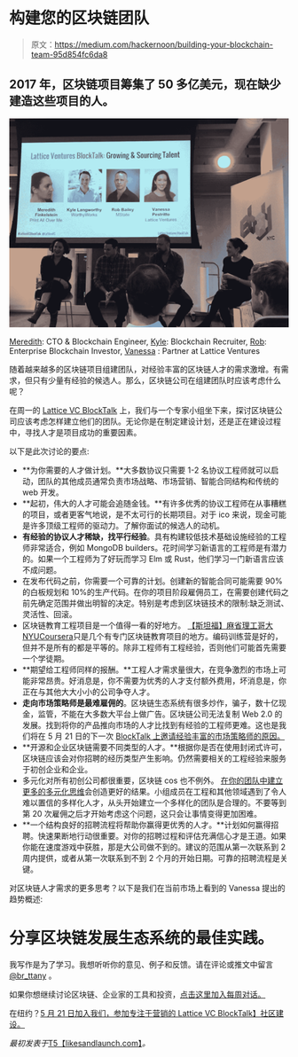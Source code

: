 # 构建您的区块链团队

> 原文：<https://medium.com/hackernoon/building-your-blockchain-team-95d854fc6da8>

## 2017 年，区块链项目筹集了 50 多亿美元，现在缺少建造这些项目的人。

![](img/ef767d441392c1651d32641eb10c9d7d.png)

[Meredith](https://t.umblr.com/redirect?z=https%3A%2F%2Fwww.linkedin.com%2Fin%2Fmsrobot0%2F&t=NTI5ZTkwMDU2ZjYzNmYxMTJmNmNlMTY0NDQ2NDUyYTdhNzIwZDhhYix6NndOYkdUdw%3D%3D&b=t%3AGKriAc9xHnfGyzOfRkHLVQ&p=http%3A%2F%2Flikesandlaunch.com%2Fpost%2F173578038166%2Fbuilding-your-blockchain-team&m=0): CTO & Blockchain Engineer, [Kyle](https://t.umblr.com/redirect?z=https%3A%2F%2Fwww.linkedin.com%2Fin%2Fkylelangworthy%2F&t=OTY0MzdiNTU1NGViN2VhOGJjZDhlOGI2Yzk3NTBhMzgwZGZmM2Y5Yix6NndOYkdUdw%3D%3D&b=t%3AGKriAc9xHnfGyzOfRkHLVQ&p=http%3A%2F%2Flikesandlaunch.com%2Fpost%2F173578038166%2Fbuilding-your-blockchain-team&m=0): Blockchain Recruiter, [Rob](https://t.umblr.com/redirect?z=https%3A%2F%2Fwww.linkedin.com%2Fin%2Frobmbailey%2F&t=OWU2NmYyMDZlOGY3MDAxNTA1ZDIwM2ViNWRlNGU3MWNiZDMzMjA2Mix6NndOYkdUdw%3D%3D&b=t%3AGKriAc9xHnfGyzOfRkHLVQ&p=http%3A%2F%2Flikesandlaunch.com%2Fpost%2F173578038166%2Fbuilding-your-blockchain-team&m=0): Enterprise Blockchain Investor, [Vanessa](https://t.umblr.com/redirect?z=https%3A%2F%2Fwww.linkedin.com%2Fin%2Fvanessaalexandra%2F&t=ZDg2YmI3NjhlZjEwNGJmNGI4NjI5MTZlNmU4YWI2NTc1NzE4NDQyNSx6NndOYkdUdw%3D%3D&b=t%3AGKriAc9xHnfGyzOfRkHLVQ&p=http%3A%2F%2Flikesandlaunch.com%2Fpost%2F173578038166%2Fbuilding-your-blockchain-team&m=0) : Partner at Lattice Ventures

随着越来越多的区块链项目组建团队，对经验丰富的区块链人才的需求激增。有需求，但只有少量有经验的候选人。那么，区块链公司在组建团队时应该考虑什么呢？

在周一的 [Lattice VC BlockTalk](https://t.umblr.com/redirect?z=http%3A%2F%2Fwww.lattice.vc%2Fblog%2Fblockchaininvestor&t=ZDRlMmNhMGZjYzI5ZTQ5YTE0MTQ5NzI5YmQ2ZjFkNThlY2FlNTllOCx6NndOYkdUdw%3D%3D&b=t%3AGKriAc9xHnfGyzOfRkHLVQ&p=http%3A%2F%2Flikesandlaunch.com%2Fpost%2F173578038166%2Fbuilding-your-blockchain-team&m=0) 上，我们与一个专家小组坐下来，探讨区块链公司应该考虑怎样建立他们的团队。无论你是在制定建设计划，还是正在建设过程中，寻找人才是项目成功的重要因素。

以下是此次讨论的要点:

*   **为你需要的人才做计划。**大多数协议只需要 1-2 名协议工程师就可以启动，团队的其他成员通常负责市场战略、市场营销、智能合同结构和传统的 web 开发。
*   **起初，伟大的人才可能会追随金钱。**有许多优秀的协议工程师在从事糟糕的项目，或者更客气地说，是不太可行的长期项目。对于 ico 来说，现金可能是许多顶级工程师的驱动力。了解你面试的候选人的动机。
*   **有经验的协议人才稀缺，找平行经验**。具有构建较低技术基础设施经验的工程师非常适合，例如 MongoDB builders。花时间学习新语言的工程师是有潜力的。如果一个工程师为了好玩而学习 Elm 或 Rust，他们学习一门新语言应该不成问题。
*   在发布代码之前，你需要一个可靠的计划。创建新的智能合同可能需要 90%的白板规划和 10%的生产代码。在你的项目阶段雇佣员工，在需要创建代码之前先确定范围并做出明智的决定。特别是考虑到区块链技术的限制:缺乏测试、灵活性、回滚。
*   区块链教育工程项目是一个值得一看的好地方。 [【斯坦福】](https://t.umblr.com/redirect?z=https%3A%2F%2Ffsi.stanford.edu%2Fcyber&t=Y2JjY2NkZDZjYjhkOTA5Y2RkODBkZGZiMDc3MDMyMjRmOWU2MzNmNSx6NndOYkdUdw%3D%3D&b=t%3AGKriAc9xHnfGyzOfRkHLVQ&p=http%3A%2F%2Flikesandlaunch.com%2Fpost%2F173578038166%2Fbuilding-your-blockchain-team&m=0)[麻省理工](https://t.umblr.com/redirect?z=http%3A%2F%2Fblockchain.mit.edu%2F&t=YmYxMzAyNzY2MjFlNGYyMmJiMGUyYmJmM2RmNGY5M2MwYjkwYWI1OCx6NndOYkdUdw%3D%3D&b=t%3AGKriAc9xHnfGyzOfRkHLVQ&p=http%3A%2F%2Flikesandlaunch.com%2Fpost%2F173578038166%2Fbuilding-your-blockchain-team&m=0)[哥大](https://t.umblr.com/redirect?z=https%3A%2F%2Fcolumbiablockchainalliance.com%2F&t=YjE4NDg4YjhkY2M2ZmNiOGUzZTQ1YzFjMDQyMDc2ZTRkMzQ2YWZhYix6NndOYkdUdw%3D%3D&b=t%3AGKriAc9xHnfGyzOfRkHLVQ&p=http%3A%2F%2Flikesandlaunch.com%2Fpost%2F173578038166%2Fbuilding-your-blockchain-team&m=0)[NYU](https://t.umblr.com/redirect?z=http%3A%2F%2Fwww.stern.nyu.edu%2Fexperience-stern%2Fnews-events%2Fnew-york-blockchain-workshop&t=OTk2MGQxNjcyYTk4MzQ4YTgyNjFhMTc0NzNiOGVmM2U0NzgwNTZiZSx6NndOYkdUdw%3D%3D&b=t%3AGKriAc9xHnfGyzOfRkHLVQ&p=http%3A%2F%2Flikesandlaunch.com%2Fpost%2F173578038166%2Fbuilding-your-blockchain-team&m=0)[Coursera](https://t.umblr.com/redirect?z=https%3A%2F%2Fwww.coursera.org%2Fcourses%3Fquery%3Dblockchain&t=ZTQ2NjAwYzFmYTE3ODhjZjJkYjJmOTA0YjMxMWMzNTFkZmFmZTdjMix6NndOYkdUdw%3D%3D&b=t%3AGKriAc9xHnfGyzOfRkHLVQ&p=http%3A%2F%2Flikesandlaunch.com%2Fpost%2F173578038166%2Fbuilding-your-blockchain-team&m=0)只是几个有专门区块链教育项目的地方。编码训练营是好的，但并不是所有的都是平等的。除非工程师有工程经验，否则他们可能首先需要一个学徒期。
*   **期望给工程师同样的报酬。**工程人才需求量很大，在竞争激烈的市场上可能非常昂贵。好消息是，你不需要为优秀的人才支付额外费用，坏消息是，你正在与其他大大小小的公司争夺人才。
*   **走向市场策略师是最难雇佣的**。区块链生态系统有很多炒作，骗子，数十亿现金，监管，不能在大多数大平台上做广告。区块链公司无法复制 Web 2.0 的发展。找到将你的产品推向市场的人才比找到有经验的工程师更难。这也是我们将在 5 月 21 日的下一次 [BlockTalk 上邀请经验丰富的市场策略师的原因。](https://www.eventbrite.com/e/lattice-vc-blocktalk-blockchain-marketing-and-community-building-tickets-45801432317)
*   **开源和企业区块链需要不同类型的人才。**根据你是否在使用封闭式许可，区块链应该会对你招聘的经历类型产生影响。仍然需要相关的工程经验来服务于初创企业和企业。
*   多元化对所有初创公司都很重要，区块链 cos 也不例外。 [在你的团队中建立更多的多元化思维](/lessons-from-the-diversity-summit/how-to-start-talking-to-your-team-about-diversity-b60ac66876de)会创造更好的结果。小组成员在工程和其他领域遇到了令人难以置信的多样化人才，从头开始建立一个多样化的团队是合理的。不要等到第 20 次雇佣之后才开始考虑这个问题，这只会让事情变得更加困难。
*   **一个结构良好的招聘流程将帮助你赢得更优秀的人才。**计划如何赢得招聘。快速果断地行动很重要。对你的招聘过程和评估充满信心才是王道。如果你能在速度游戏中获胜，那是大公司做不到的。建议的范围从第一次联系到 2 周内提供，或者从第一次联系到不到 2 个月的开始日期。可靠的招聘流程是关键。

对区块链人才需求的更多思考？以下是我们在当前市场上看到的 Vanessa 提出的趋势概述:

# 分享区块链发展生态系统的最佳实践。

我写作是为了学习。我想听听你的意见、例子和反馈。请在评论或推文中留言 [@br_ttany](http://twitter.com/br_ttany) 。

如果你想继续讨论区块链、企业家的工具和投资，[点击这里加入每周对话。](https://t.umblr.com/redirect?z=http%3A%2F%2Ftinyletter.com%2FBr_ttany&t=MzBlOTFkZDhmZmNhMTk2YTUzYjIzOGMyNWM1OThjMzllMGExOGE2NCxJQldTaGdUUw%3D%3D&b=t%3AGKriAc9xHnfGyzOfRkHLVQ&p=http%3A%2F%2Flikesandlaunch.com%2Fpost%2F171199026921%2Funsolved-issues-moving-from-equity-to-tokens&m=0)

在纽约？[5 月 21 日加入我们，参加专注于营销的 Lattice VC BlockTalk】社区建设。](https://www.eventbrite.com/e/lattice-vc-blocktalk-blockchain-marketing-and-community-building-tickets-45801432317)

*最初发表于*[T5【likesandlaunch.com】](http://likesandlaunch.com/post/173578038166/building-your-blockchain-team)*。*